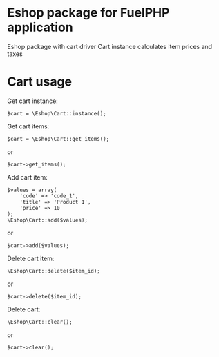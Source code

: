 # Eshop package for FuelPHP application

Eshop package with cart driver
Cart instance calculates item prices and taxes 
 
# Cart usage

Get cart instance:

    $cart = \Eshop\Cart::instance();
    
Get cart items:

    $cart = \Eshop\Cart::get_items();
or
    
    $cart->get_items();
    
Add cart item:

    $values = array(
        'code' => 'code_1',
        'title' => 'Product 1',
        'price' => 10
    );
    \Eshop\Cart::add($values);
    
or
    
    $cart->add($values);

Delete cart item:
    
    \Eshop\Cart::delete($item_id);
or
   
    $cart->delete($item_id);
    
Delete cart:

    \Eshop\Cart::clear();

or
   
    $cart->clear();
    
    
    
